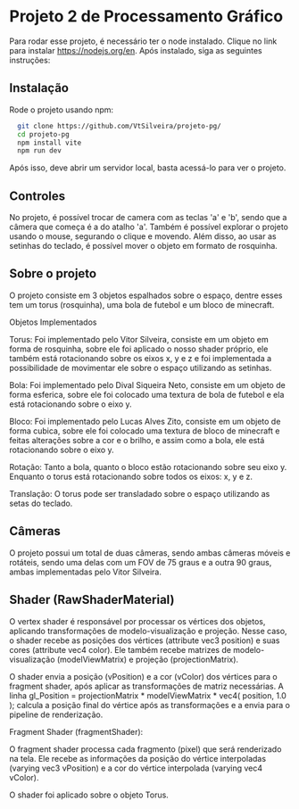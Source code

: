 # Projeto 2 de Processamento Gráfico

Para rodar esse projeto, é necessário ter o node instalado. 
Clique no link para instalar https://nodejs.org/en.
Após instalado, siga as seguintes instruções:

## Instalação

Rode o projeto usando npm:
```bash
  git clone https://github.com/VtSilveira/projeto-pg/
  cd projeto-pg
  npm install vite
  npm run dev 
```
Após isso, deve abrir um servidor local, basta acessá-lo para ver o projeto.

## Controles

No projeto, é possível trocar de camera com as teclas 'a' e 'b', sendo que a câmera que começa é a do atalho 'a'.
Também é possível explorar o projeto usando o mouse, segurando o clique e movendo.
Além disso, ao usar as setinhas do teclado, é possível mover o objeto em formato de rosquinha.

## Sobre o projeto

O projeto consiste em 3 objetos espalhados sobre o espaço, dentre esses tem um torus (rosquinha), uma bola de futebol e um bloco de minecraft. 

Objetos Implementados

Torus: Foi implementado pelo Vitor Silveira, consiste em um objeto em forma de rosquinha, sobre ele foi aplicado o nosso shader próprio, ele também está rotacionando sobre os eixos x, y e z e foi implementada a possibilidade de movimentar ele sobre o espaço utilizando as setinhas.

Bola: Foi implementado pelo Dival Siqueira Neto, consiste em um objeto de forma esferica, sobre ele foi colocado uma textura de bola de futebol e ela está rotacionando sobre o eixo y.

Bloco: Foi implementado pelo Lucas Alves Zito, consiste em um objeto de forma cubica, sobre ele foi colocado uma textura de bloco de minecraft e feitas alterações sobre a cor e o brilho, e assim como a bola, ele está rotacionando sobre o eixo y.

Rotação: Tanto a bola, quanto o bloco estão rotacionando sobre seu eixo y. Enquanto o torus está rotacionando sobre todos os eixos: x, y e z.

Translação: O torus pode ser transladado sobre o espaço utilizando as setas do teclado.

## Câmeras

O projeto possui um total de duas câmeras, sendo ambas câmeras móveis e rotáteis, sendo uma delas com um FOV de 75 graus e a outra 90 graus, ambas implementadas pelo Vitor Silveira.

## Shader (RawShaderMaterial)

O vertex shader é responsável por processar os vértices dos objetos, aplicando transformações de modelo-visualização e projeção. Nesse caso, o shader recebe as posições dos vértices (attribute vec3 position) e suas cores (attribute vec4 color). Ele também recebe matrizes de modelo-visualização (modelViewMatrix) e projeção (projectionMatrix).

O shader envia a posição (vPosition) e a cor (vColor) dos vértices para o fragment shader, após aplicar as transformações de matriz necessárias. A linha gl_Position = projectionMatrix * modelViewMatrix * vec4( position, 1.0 ); calcula a posição final do vértice após as transformações e a envia para o pipeline de renderização.

Fragment Shader (fragmentShader):

O fragment shader processa cada fragmento (pixel) que será renderizado na tela. Ele recebe as informações da posição do vértice interpoladas (varying vec3 vPosition) e a cor do vértice interpolada (varying vec4 vColor).

O shader foi aplicado sobre o objeto Torus.
